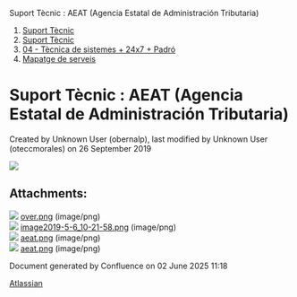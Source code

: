 Suport Tècnic : AEAT (Agencia Estatal de Administración Tributaria)  

1.  [Suport Tècnic](index.html)
2.  [Suport Tècnic](13893782.html)
3.  [04 - Tècnica de sistemes + 24x7 + Padró](26313202.html)
4.  [Mapatge de serveis](Mapatge-de-serveis_26313214.html)

Suport Tècnic : AEAT (Agencia Estatal de Administración Tributaria)
===================================================================

Created by Unknown User (obernalp), last modified by Unknown User (oteccmorales) on 26 September 2019

![](attachments/26313456/26313922.png)

Attachments:
------------

![](images/icons/bullet_blue.gif) [over.png](attachments/26313456/26313910.png) (image/png)  
![](images/icons/bullet_blue.gif) [image2019-5-6\_10-21-58.png](attachments/26313456/26313909.png) (image/png)  
![](images/icons/bullet_blue.gif) [aeat.png](attachments/26313456/26313924.png) (image/png)  
![](images/icons/bullet_blue.gif) [aeat.png](attachments/26313456/26313922.png) (image/png)  

Document generated by Confluence on 02 June 2025 11:18

[Atlassian](http://www.atlassian.com/)